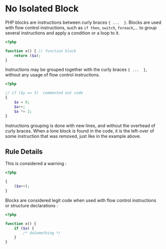 <!-- Good Practices -->
# No Isolated Block

PHP blocks are instructions between curly braces `{ ...  }`. Blocks are used with flow control instructions, such as `if then`, `switch`, `foreach`,... to group several instructions and apply a condition or a loop to it. 

```php
<?php

function x() { // function block
	return ($a);
}

```

Instructions may be grouped together with the  curly braces `{ ...  }`, without any usage of flow control instructions. 

```php
<?php

// if ($y == 3)  commented out code
{ 
	$a = 0;
	$a++;
	$a *= 2;
}

```


Instructions grouping is done with new lines, and without the overhead of curly braces. When a lone block is found in the code, it is the left-over of some instruction that was removed, just like in the example above.


## Rule Details

This is considered a warning : 

```php
<?php

{
	($a++);
}

```


Blocks are considered legit code when used with flow control instructions or structure declarations : 

```php
<?php

function x() {
	if ($a) {
		/* doSomething */
	}
}

```

